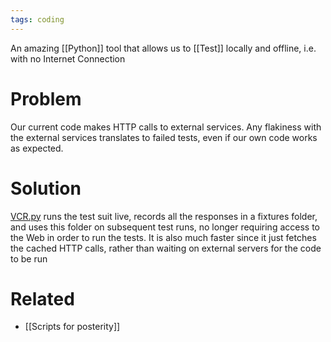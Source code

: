 ```yaml
---
tags: coding
---
```


An amazing [[Python]] tool that allows us to [[Test]]  locally and offline, i.e. with no Internet Connection

# Problem
Our current code makes HTTP calls to external services. Any flakiness with the external services translates to failed tests, even if our own code works as expected.

# Solution
[VCR.py](https://vcrpy.readthedocs.io/en/latest/) runs the test suit live, records all the responses in a fixtures folder, and uses this folder on subsequent test runs, no longer requiring access to the Web in order to run the tests. It is also much faster since it just fetches the cached HTTP calls, rather than waiting on external servers for the code to be run

# Related
- [[Scripts for posterity]]